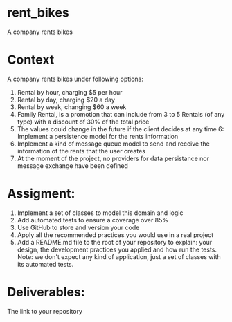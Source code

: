 # rent_bikes
A company rents bikes

# Context
A company rents bikes under following options:
1. Rental by hour, charging $5 per hour
2. Rental by day, charging $20 a day
3. Rental by week, changing $60 a week
4. Family Rental, is a promotion that can include from 3 to 5 Rentals (of any type) with a discount
of 30% of the total price
5. The values could change in the future if the client decides at any time
6: Implement a persistence model for the rents information
7. Implement a kind of message queue model to send and receive the information of the rents that the user creates
8. At the moment of the project, no providers for data persistance nor message exchange have been defined

# Assigment:
1. Implement a set of classes to model this domain and logic
2. Add automated tests to ensure a coverage over 85%
3. Use GitHub to store and version your code
4. Apply all the recommended practices you would use in a real project
5. Add a README.md file to the root of your repository to explain: your design, the development
practices you applied and how run the tests.
Note: we don't expect any kind of application, just a set of classes with its automated tests.

# Deliverables:
The link to your repository 
